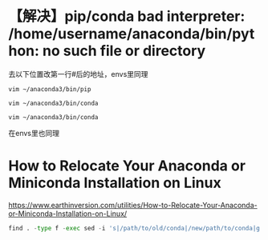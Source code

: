 # 【解决】pip/conda bad interpreter: /home/username/anaconda/bin/python: no such file or directory
去以下位置改第一行#后的地址，envs里同理
```
vim ~/anaconda3/bin/pip
```

```
vim ~/anaconda3/bin/conda
```

```
vim ~/anaconda3/bin/conda
```

在envs里也同理

# How to Relocate Your Anaconda or Miniconda Installation on Linux
https://www.earthinversion.com/utilities/How-to-Relocate-Your-Anaconda-or-Miniconda-Installation-on-Linux/

```python
find . -type f -exec sed -i 's|/path/to/old/conda|/new/path/to/conda|g' {} +
```
